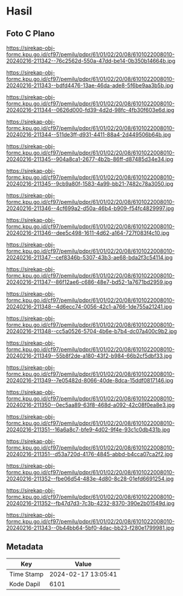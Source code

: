 # Hasil

## Foto C Plano

https://sirekap-obj-formc.kpu.go.id/cf97/pemilu/pdpr/61/01/02/20/08/6101022008010-20240216-211342--76c2562d-550a-47dd-be14-0b350b14664b.jpg

https://sirekap-obj-formc.kpu.go.id/cf97/pemilu/pdpr/61/01/02/20/08/6101022008010-20240216-211343--bdfd4476-13ae-46da-ade8-5f6be9aa3b5b.jpg

https://sirekap-obj-formc.kpu.go.id/cf97/pemilu/pdpr/61/01/02/20/08/6101022008010-20240216-211344--0626d000-fd39-4d2d-98fc-4fb30f603e6d.jpg

https://sirekap-obj-formc.kpu.go.id/cf97/pemilu/pdpr/61/01/02/20/08/6101022008010-20240216-211344--511de3ff-d931-4411-88a4-2d449506b64b.jpg

https://sirekap-obj-formc.kpu.go.id/cf97/pemilu/pdpr/61/01/02/20/08/6101022008010-20240216-211345--904a8ca1-2677-4b2b-86ff-d87485d34e34.jpg

https://sirekap-obj-formc.kpu.go.id/cf97/pemilu/pdpr/61/01/02/20/08/6101022008010-20240216-211345--9cb9a80f-1583-4a99-bb21-7482c78a3050.jpg

https://sirekap-obj-formc.kpu.go.id/cf97/pemilu/pdpr/61/01/02/20/08/6101022008010-20240216-211346--4cf699a2-d50a-46b4-b909-f54fc4829997.jpg

https://sirekap-obj-formc.kpu.go.id/cf97/pemilu/pdpr/61/01/02/20/08/6101022008010-20240216-211346--dee5c498-1611-4d62-a164-727f083f4c10.jpg

https://sirekap-obj-formc.kpu.go.id/cf97/pemilu/pdpr/61/01/02/20/08/6101022008010-20240216-211347--cef8346b-5307-43b3-ae68-bda2f3c54114.jpg

https://sirekap-obj-formc.kpu.go.id/cf97/pemilu/pdpr/61/01/02/20/08/6101022008010-20240216-211347--86f12ae6-c686-48e7-bd52-1a7671bd2959.jpg

https://sirekap-obj-formc.kpu.go.id/cf97/pemilu/pdpr/61/01/02/20/08/6101022008010-20240216-211348--4d6ecc74-0056-42c1-a766-1de755a21241.jpg

https://sirekap-obj-formc.kpu.go.id/cf97/pemilu/pdpr/61/01/02/20/08/6101022008010-20240216-211348--cc5a0526-5704-4b6e-b7b4-dc07a400c9b2.jpg

https://sirekap-obj-formc.kpu.go.id/cf97/pemilu/pdpr/61/01/02/20/08/6101022008010-20240216-211349--55b8f2de-a180-43f2-b984-66b2cf5dbf33.jpg

https://sirekap-obj-formc.kpu.go.id/cf97/pemilu/pdpr/61/01/02/20/08/6101022008010-20240216-211349--7e05482d-8066-40de-8dca-15ddf0817146.jpg

https://sirekap-obj-formc.kpu.go.id/cf97/pemilu/pdpr/61/01/02/20/08/6101022008010-20240216-211350--0ec5aa89-63f8-468d-a092-42c08f0ea8e3.jpg

https://sirekap-obj-formc.kpu.go.id/cf97/pemilu/pdpr/61/01/02/20/08/6101022008010-20240216-211351--16a6a8c7-bfe9-4d02-9f4e-93c1c0db431b.jpg

https://sirekap-obj-formc.kpu.go.id/cf97/pemilu/pdpr/61/01/02/20/08/6101022008010-20240216-211351--d53a720d-4176-4845-abbd-b4cca07ca2f2.jpg

https://sirekap-obj-formc.kpu.go.id/cf97/pemilu/pdpr/61/01/02/20/08/6101022008010-20240216-211352--fbe06d54-483e-4d80-8c28-01efd6691254.jpg

https://sirekap-obj-formc.kpu.go.id/cf97/pemilu/pdpr/61/01/02/20/08/6101022008010-20240216-211352--fb47d7d3-7c3b-4232-8370-390e2b01549d.jpg

https://sirekap-obj-formc.kpu.go.id/cf97/pemilu/pdpr/61/01/02/20/08/6101022008010-20240216-211343--0b44bb64-5bf0-4dac-bb23-f280e1799981.jpg


## Metadata

| Key        | Value               |
| ---------- | ------------------- |
| Time Stamp | 2024-02-17 13:05:41 |
| Kode Dapil | 6101                |



